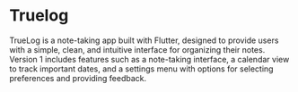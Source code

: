 # Truelog
TrueLog is a note-taking app built with Flutter, designed to provide users with a simple, clean, and intuitive interface for organizing their notes. Version 1 includes features such as a note-taking interface, a calendar view to track important dates, and a settings menu with options for selecting preferences and providing feedback.
